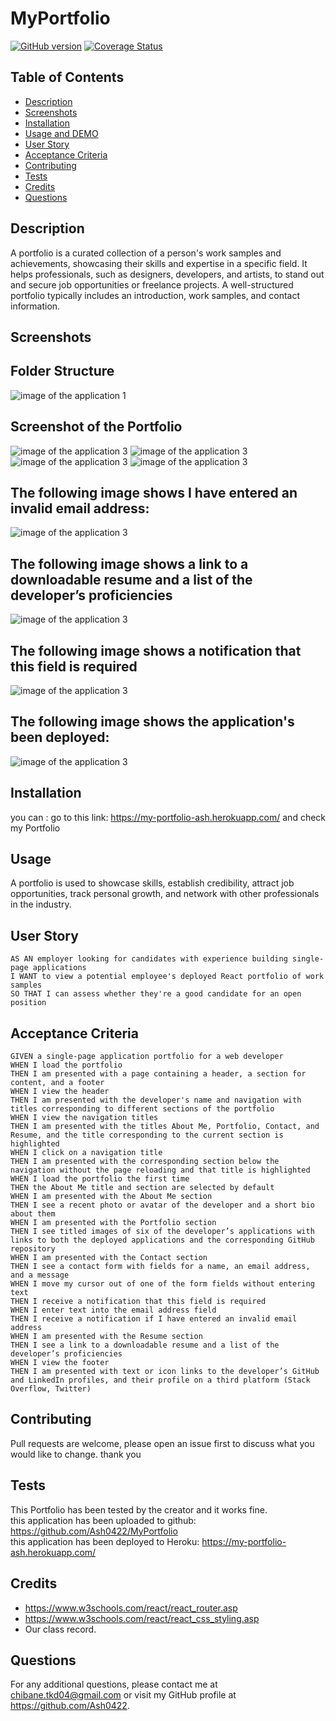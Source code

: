 # MyPortfolio

[![GitHub version](https://badge.fury.io/gh/Ash0422%2Fyourrepo.svg)](https://badge.fury.io/gh/MyPortfolio%2FMyPortfolio)
[![Coverage Status](https://coveralls.io/repos/github/Ash0422/18-Social-Network-API/badge.svg?branch=master)](https://coveralls.io/github/Ash0422/18-Social-Network-API?branch=master)

## Table of Contents

- [Description](#description)
- [Screenshots](#screenshots)
- [Installation](#installation)
- [Usage and DEMO](#usage-and-demogit)
- [User Story](#user-story)
- [Acceptance Criteria](#acceptance-criteria)
- [Contributing](#contributing)
- [Tests](#tests)
- [Credits](#credits)
- [Questions](#questions)

## Description

A portfolio is a curated collection of a person's work samples and achievements, showcasing their skills and expertise in a specific field. 
It helps professionals, such as designers, developers, and artists, to stand out and secure job opportunities or freelance projects.
A well-structured portfolio typically includes an introduction, work samples, and contact information.

## Screenshots
## Folder Structure <br>

![image of the application 1](./src/assets/screenshots/Screenshot1.png)

## Screenshot of the Portfolio

![image of the application 3](./src/assets/screenshots/Screenshot2.png)
![image of the application 3](./src/assets/screenshots/Screenshot6.png)
![image of the application 3](./src/assets/screenshots/Screenshot7.png)
![image of the application 3](./src/assets/screenshots/Screenshot8.png)

## The following image shows  I have entered an invalid email address:
![image of the application 3](./src/assets/screenshots/Screenshot5.png)
## The following image shows a link to a downloadable resume and a list of the developer’s proficiencies
![image of the application 3](./src/assets/screenshots/Screenshot3.png)
## The following image shows a notification that this field is required 
![image of the application 3](./src/assets/screenshots/Screenshot4.png)

## The following image shows the application's been deployed:
![image of the application 3](./src/assets/screenshots/Screenshot9.png)
## Installation
you can : 
go to this link: https://my-portfolio-ash.herokuapp.com/
and check my Portfolio  

## Usage

A portfolio is used to showcase skills, establish credibility, attract job opportunities, track personal growth, and network with other professionals in the industry.


## User Story
```
AS AN employer looking for candidates with experience building single-page applications
I WANT to view a potential employee's deployed React portfolio of work samples
SO THAT I can assess whether they're a good candidate for an open position
```
## Acceptance Criteria
```
GIVEN a single-page application portfolio for a web developer
WHEN I load the portfolio
THEN I am presented with a page containing a header, a section for content, and a footer
WHEN I view the header
THEN I am presented with the developer's name and navigation with titles corresponding to different sections of the portfolio
WHEN I view the navigation titles
THEN I am presented with the titles About Me, Portfolio, Contact, and Resume, and the title corresponding to the current section is highlighted
WHEN I click on a navigation title
THEN I am presented with the corresponding section below the navigation without the page reloading and that title is highlighted
WHEN I load the portfolio the first time
THEN the About Me title and section are selected by default
WHEN I am presented with the About Me section
THEN I see a recent photo or avatar of the developer and a short bio about them
WHEN I am presented with the Portfolio section
THEN I see titled images of six of the developer’s applications with links to both the deployed applications and the corresponding GitHub repository
WHEN I am presented with the Contact section
THEN I see a contact form with fields for a name, an email address, and a message
WHEN I move my cursor out of one of the form fields without entering text
THEN I receive a notification that this field is required
WHEN I enter text into the email address field
THEN I receive a notification if I have entered an invalid email address
WHEN I am presented with the Resume section
THEN I see a link to a downloadable resume and a list of the developer’s proficiencies
WHEN I view the footer
THEN I am presented with text or icon links to the developer’s GitHub and LinkedIn profiles, and their profile on a third platform (Stack Overflow, Twitter) 
```
## Contributing
Pull requests are welcome, please open an issue first to discuss what you would like to change. thank you

## Tests
This Portfolio has been tested by the creator and it works fine.<br>
this application has been uploaded to github: https://github.com/Ash0422/MyPortfolio <br>
this application has been deployed to Heroku: https://my-portfolio-ash.herokuapp.com/

## Credits
- https://www.w3schools.com/react/react_router.asp
- https://www.w3schools.com/react/react_css_styling.asp
- Our class record. 

## Questions
For any additional questions, please contact me at chibane.tkd04@gmail.com or visit my GitHub profile at https://github.com/Ash0422.

